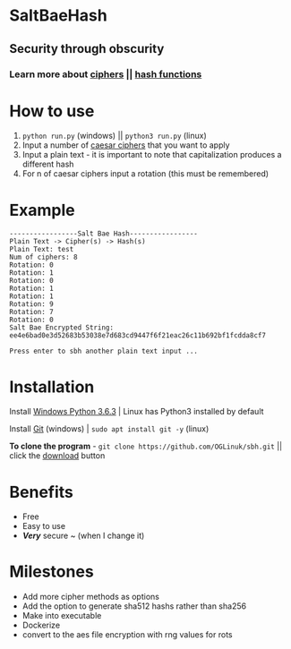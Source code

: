 # SaltBaeHash

## Security through obscurity

### Learn more about [ciphers](https://en.wikipedia.org/wiki/Cipher) || [hash functions](https://en.wikipedia.org/wiki/Hash_function)

# How to use

1. ```python run.py``` (windows) || ```python3 run.py``` (linux)
2. Input a number of [caesar ciphers](https://en.wikipedia.org/wiki/Caesar_cipher) that you want to apply
3. Input a plain text - it is important to note that capitalization produces a different hash
4. For n of caesar ciphers input a rotation (this must be remembered)

# Example
```
-----------------Salt Bae Hash-----------------
Plain Text -> Cipher(s) -> Hash(s)
Plain Text: test
Num of ciphers: 8 
Rotation: 0
Rotation: 1 
Rotation: 0 
Rotation: 1
Rotation: 1
Rotation: 9
Rotation: 7
Rotation: 0
Salt Bae Encrypted String: ee4e6bad0e3d52683b53038e7d683cd9447f6f21eac26c11b692bf1fcdda8cf7

Press enter to sbh another plain text input ...
```

# Installation

Install [Windows Python 3.6.3](https://www.python.org/ftp/python/3.6.3/Python-3.6.3.exe) | Linux has Python3 installed by default

Install [Git](https://github.com/git-for-windows/git/releases/download/v2.15.0.windows.1/Git-2.15.0-64-bit.exe) (windows) | ```sudo apt install git -y``` (linux)

<b>To clone the program</b> - ```git clone https://github.com/OGLinuk/sbh.git``` || click the [download](https://github.com/OGLinuk/sbh/archive/master.zip) button

# Benefits
* Free
* Easy to use
* <b><i>Very</i></b> secure ~ (when I change it)

# Milestones
* Add more cipher methods as options
* Add the option to generate sha512 hashs rather than sha256
* Make into executable
* Dockerize
* convert to the aes file encryption with rng values for rots 
